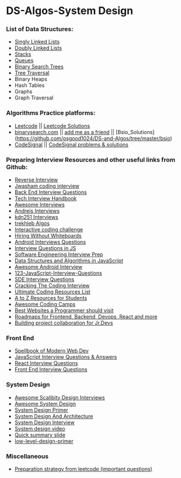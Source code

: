 # DS-Algos-System Design


### List of Data Structures:
* [Singly Linked Lists](https://github.com/osgood1024/DS-and-Algos/blob/master/Data_Structures/singly_linkedlists.js)
* [Doubly Linked Lists](https://github.com/osgood1024/DS-and-Algos/blob/master/Data_Structures/doubly_linkedlists.js)
* [Stacks](https://github.com/osgood1024/DS-and-Algos/blob/master/Data_Structures/stacks.js)
* [Queues](https://github.com/osgood1024/DS-and-Algos/blob/master/Data_Structures/queues.js)
* [Binary Search Trees](https://github.com/osgood1024/DS-and-Algos/blob/master/Data_Structures/binary_search_trees.js)
* [Tree Traversal](https://github.com/osgood1024/DS-and-Algos/blob/master/Data_Structures/tree_traversal.js)
* Binary Heaps
* Hash Tables 
* Graphs
* Graph Traversal



### Algorithms Practice platforms:
* [Leetcode](https://leetcode.com/problemset/all/) || [Leetcode Solutions](https://github.com/osgood1024/DS-and-Algos/tree/master/Leetcode) 
* [binarysearch.com](https://binarysearch.io/) || [add me as a friend](https://binarysearch.io/@/the_goodone) || [Bsio_Solutions] (https://github.com/osgood1024/DS-and-Algos/tree/master/bsio)
* [CodeSignal](https://codesignal.com/) || [CodeSignal problems & solutions](https://github.com/osgood1024/DS-and-Algos/tree/master/Code_Signal)



### Preparing Interview Resources and other useful links from Github:
* [Reverse Interview](https://github.com/viraptor/reverse-interview)
* [Jwasham coding interview](https://github.com/jwasham/coding-interview-university)
* [Back End Interview Questions](https://github.com/arialdomartini/Back-End-Developer-Interview-Questions)
* [Tech Interview Handbook](https://yangshun.github.io/tech-interview-handbook/)
* [Awesome Interviews](https://github.com/MaximAbramchuck/awesome-interview-questions)
* [Andreis Interviews](https://github.com/andreis/interview)
* [kdn251 Interviews](https://github.com/kdn251/interviews)
* [trekhleb Algos](https://github.com/trekhleb/javascript-algorithms)
* [Interactive coding challenge](https://github.com/donnemartin/interactive-coding-challenges)
* [Hiring Without Whiteboards](https://github.com/poteto/hiring-without-whiteboards)
* [Android Interviews Questions](https://github.com/MindorksOpenSource/android-interview-questions)
* [Interview Questions in JS](https://github.com/kennymkchan/interview-questions-in-javascript)
* [Software Engineering Interview Prep](https://github.com/orrsella/soft-eng-interview-prep)
* [Data Structures and Algorithms in JavaScript](https://github.com/amejiarosario/dsa.js-data-structures-algorithms-javascript)
* [Awesome Android Interview](https://github.com/JsonChao/Awesome-Android-Interview)
* [123-JavaScript-Interview-Questions](https://github.com/ganqqwerty/123-Essential-JavaScript-Interview-Questions)
* [SDE Interview Questions](https://github.com/rishabh115/SDE-Interview-Questions)
* [Cracking The Coding Interview](https://github.com/careercup/CtCI-6th-Edition)
* [Ultimate Coding Resources List](https://github.com/PizzaPokerGuy/ultimate-coding-resources)
* [A to Z Resources for Students](https://github.com/dipakkr/A-to-Z-Resources-for-Students#16-frontend-web-development)
* [Awesome Coding Camps](https://github.com/theodesp/awesome-coding-camps)
* [Best Websites a Programmer should visit](https://github.com/sdmg15/Best-websites-a-programmer-should-visit)
* [Roadmaps for Frontend, Backend, Devops ,React and more](https://roadmap.sh/)
* [Building project collaboration for Jr.Devs](https://the-collab-lab.codes/)


### Front End
* [Spellbook of Modern Web Dev](https://github.com/dexteryy/spellbook-of-modern-webdev)
* [JavaScript Interview Questions & Answers](https://github.com/sudheerj/javascript-interview-questions)
* [React Interview Questions](https://github.com/sudheerj/reactjs-interview-questions)
* [Front End Interview Questions](https://github.com/h5bp/Front-end-Developer-Interview-Questions) 

### System Design 
* [Awesome Scalibity Design Interviews](https://github.com/binhnguyennus/awesome-scalability)
* [Awesome System Design](https://github.com/madd86/awesome-system-design)
* [System Design Primer](https://github.com/donnemartin/system-design-primer)
* [System Design And Architecture](https://github.com/puncsky/system-design-and-architecture)
* [System Design Interview](https://github.com/checkcheckzz/system-design-interview)
* [System design video](https://www.youtube.com/playlist?list=PL4KdJM8LzAMecwInbBK5GJ3Anz-ts75RQ)
* [Quick summary slide](https://docs.google.com/presentation/d/1UMDZtvgYUksip_Jx1nzAuDYAPeaoB4heYZr6gbyjvb8/mobilepresent?slide=id.g85adf1d4a5_0_1392)
* [low-level-design-primer](https://github.com/prasadgujar/low-level-design-primer)


### Miscellaneous
* [Preparation strategy from leetcode (important questions)](https://leetcode.com/discuss/general-discussion/844616/preparation-strategy-from-leetcode-important-questions)
